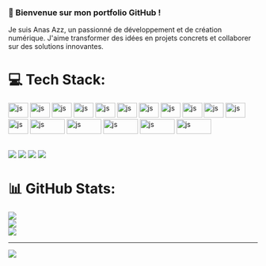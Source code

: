 ### 👋 Bienvenue sur mon portfolio GitHub !

Je suis Anas Azz, un passionné de développement et de création numérique. J'aime transformer des idées en projets concrets et collaborer sur des solutions innovantes.


# 💻 Tech Stack:


<div>
   <img aling="center" alt ="js" height="30" width="40" src= "https://cdn.jsdelivr.net/gh/devicons/devicon@latest/icons/angularjs/angularjs-original.svg" />
   <img aling="center" alt ="js" height="30" width="40" src= "https://cdn.jsdelivr.net/gh/devicons/devicon@latest/icons/git/git-original.svg" />
   <img aling="center" alt ="js" height="30" width="40" src= "https://cdn.jsdelivr.net/gh/devicons/devicon@latest/icons/gitlab/gitlab-original.svg" />
   <img aling="center" alt ="js" height="30" width="40" src= "https://cdn.jsdelivr.net/gh/devicons/devicon@latest/icons/linux/linux-original.svg" />
   <img aling="center" alt ="js" height="30" width="40" src= "https://cdn.jsdelivr.net/gh/devicons/devicon@latest/icons/html5/html5-original.svg" />
   <img aling="center" alt ="js" height="30" width="40" src= "https://cdn.jsdelivr.net/gh/devicons/devicon@latest/icons/css3/css3-original.svg" />
   <img aling="center" alt ="js" height="30" width="40" src= "https://cdn.jsdelivr.net/gh/devicons/devicon@latest/icons/sass/sass-original.svg" />
   <img aling="center" alt ="js" height="30" width="40" src= "https://cdn.jsdelivr.net/gh/devicons/devicon@latest/icons/javascript/javascript-original.svg" />
   <img aling="center" alt ="js" height="30" width="40" src= "https://cdn.jsdelivr.net/gh/devicons/devicon@latest/icons/react/react-original.svg" />
    <img aling="center" alt ="js" height="30" width="40" src= "https://cdn.jsdelivr.net/gh/devicons/devicon@latest/icons/c/c-original.svg" />
   <img aling="center" alt ="js" height="30" width="40" src= "https://cdn.jsdelivr.net/gh/devicons/devicon@latest/icons/cplusplus/cplusplus-original.svg" />
   <img aling="center" alt ="js" height="30" width="40" src= "https://cdn.jsdelivr.net/gh/devicons/devicon@latest/icons/php/php-original.svg" />
   <img aling="center" alt ="js" height="30" width="70" src= "https://img.shields.io/badge/MongoDB-4EA94B?style=for-the-badge&logo=mongodb&logoColor=white" />
   <img aling="center" alt ="js" height="30" width="70" src= "https://img.shields.io/badge/jQuery-0769AD?style=for-the-badge&logo=jquery&logoColor=white" />
   <img aling="center" alt ="js" height="30" width="70" src= "https://img.shields.io/badge/Bootstrap-563D7C?style=for-the-badge&logo=bootstrap&logoColor=white" />
   <img aling="center" alt ="js" height="30" width="70" src= "https://img.shields.io/badge/Canva-%2300C4CC.svg?&style=for-the-badge&logo=Canva&logoColor=white" />
   <img aling="center" alt ="js" height="30" width="70" src= "https://img.shields.io/badge/Figma-F24E1E?style=for-the-badge&logo=figma&logoColor=white" />
   
</div>

##
<div>
   <a href="HTTPS://wa.me/+212644249029"  target="_black"><img src ="https://img.shields.io/badge/WhatsApp-25D366?style=for-the-badge&logo=WhatsApp&logoColor=white" target="_black" ></a>
   <a href="mailto:anass.azz2030@gmail.com"  target="_black"><img src ="https://img.shields.io/badge/Gmail-D14836?style=for-the-badge&logo=gmail&logoColor=white" target="_black"></a>
   <a href=""  target="_black"><img src ="https://img.shields.io/badge/Discord-5865F2?style=for-the-badge&logo=discord&logoColor=white" target="_black"></a>
   <a href="https://www.linkedin.com/in/anass-azz-8b784a33b/"  target="_black"><img src ="https://img.shields.io/badge/LinkedIn-0077B5?style=for-the-badge&logo=linkedin&logoColor=white" target="_black"></a>
      
</div>
















# 📊 GitHub Stats:
![](https://github-readme-stats.vercel.app/api?username=anassazz&theme=dark&hide_border=false&include_all_commits=false&count_private=false)<br/>
![](https://github-readme-streak-stats.herokuapp.com/?user=anassazz&theme=dark&hide_border=false)<br/>
![](https://github-readme-stats.vercel.app/api/top-langs/?username=anassazz&theme=dark&hide_border=false&include_all_commits=false&count_private=false&layout=compact)

---
[![](https://visitcount.itsvg.in/api?id=anassazz&icon=0&color=0)](https://visitcount.itsvg.in)

<!-- Proudly created with GPRM ( https://gprm.itsvg.in ) -->
